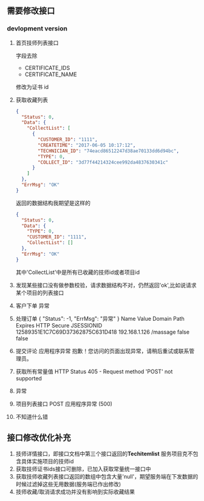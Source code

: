 ## 需要修改接口
### devlopment version
1. 首页技师列表接口

    字段去除
     
    - CERTIFICATE_IDS
    - CERTIFICATE_NAME
    
    修改为证书 id

2. 获取收藏列表

    ```JSON
    {
      "Status": 0,
      "Data": {
        "CollectList": [
          {
            "CUSTOMER_ID": "1111",
            "CREATETIME": "2017-06-05 10:17:12",
            "TECHNICIAN_ID": "74eacd86512247d38ae70133dd6d94bc",
            "TYPE": 0,
            "COLLECT_ID": "3d77f44214324cee992da4837630341c"
          }
        ]
      },
      "ErrMsg": "OK"
    }
    ``` 
    
    返回的数据结构我期望是这样的
    
    ```JSON
    {
      "Status": 0,
      "Data": {
        "TYPE": 0,
        "CUSTOMER_ID": "1111",
        "CollectList": [] 
      },
      "ErrMsg": "OK"
    }
    ```
    
    其中'CollectList'中是所有已收藏的技师id或者项目id
    
3. 发现某些接口没有做参数校验，请求数据结构不对，仍然返回'ok',比如说请求某个项目的列表接口

9. 客户下单
异常

11. 处理订单
{
    "Status": -1,
    "ErrMsg": "异常"
}
Name        Value                             Domain           Path       Expires    HTTP       Secure
JSESSIONID  12589351E1C7C69D37362875C631D418  192.168.1.126    /massage              false      false


15.   提交评论
应用程序异常
抱歉！您访问的页面出现异常，请稍后重试或联系管理员。

17. 获取所有常量值
HTTP Status 405 - Request method 'POST' not supported

19.  异常

21. 项目列表接口 POST
 应用程序异常 (500)
 
24. 不知道什么错 

## 接口修改优化补充
1. 技师详情接口，即接口文档中第三个接口返回的**Techitemlist**
服务项目克不包含具体实施项目的技师id
2. 获取技师证书ids接口可删除，已加入获取常量统一接口中
3. 获取技师收藏列表接口返回的数组中包含大量'null'，期望服务端在下发数据的时候过滤掉这些无用数据(服务端已作出修改)
4. 技师收藏/取消请求成功并没有影响到实际收藏结果